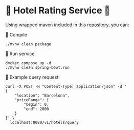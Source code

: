 # 🏨 Hotel Rating Service 🏨

Using wrapped maven included in this repository, you can:

🔨 Compile
  <br>

```shell script
./mvnw clean package
```

🚀 Run service
  <br>

```shell script
docker compose up -d
./mvnw clean spring-boot:run
```

🔹 Example query request
  <br>

```shell script
curl -X POST -H "Content-Type: application/json" -d '
{
    "location": "Barcelona",
    "priceRange": {
        "begin": 0,
        "end": 2000
    }
}' \
  localhost:8080/v1/hotels/query

```
